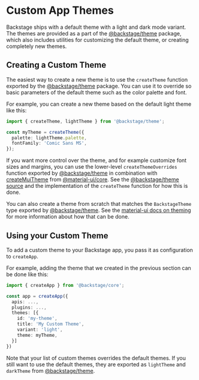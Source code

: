 # Custom App Themes

Backstage ships with a default theme with a light and dark mode variant. The themes are provided as
a part of the [@backstage/theme](https://www.npmjs.com/package/@backstage/theme) package, which also includes
utilities for customizing the default theme, or creating completely new themes.

## Creating a Custom Theme

The easiest way to create a new theme is to use the `createTheme` function exported by the [@backstage/theme](https://www.npmjs.com/package/@backstage/theme) package. You can use it to override so basic parameters of the default theme such as the color palette and font.

For example, you can create a new theme based on the default light theme like this:

```ts
import { createTheme, lightTheme } from '@backstage/theme';

const myTheme = createTheme({
  palette: lightTheme.palette,
  fontFamily: 'Comic Sans MS',
});
```

If you want more control over the theme, and for example customize font sizes and margins, you can use the lower-level `createThemeOverrides` function exported by [@backstage/theme](https://www.npmjs.com/package/@backstage/theme) in combination with [createMuiTheme](https://material-ui.com/customization/theming/#createmuitheme-options-args-theme) from [@material-ui/core](https://www.npmjs.com/package/@material-ui/core). See the [@backstage/theme source](https://github.com/spotify/backstage/tree/master/packages/theme/src) and the implementation of the `createTheme` function for how this is done.

You can also create a theme from scratch that matches the `BackstageTheme` type exported by [@backstage/theme](https://www.npmjs.com/package/@backstage/theme). See the [material-ui docs on theming](https://material-ui.com/customization/theming/) for more information about how that can be done.

## Using your Custom Theme

To add a custom theme to your Backstage app, you pass it as configuration to `createApp`.

For example, adding the theme that we created in the previous section can be done like this:

```ts
import { createApp } from '@backstage/core';

const app = createApp({
  apis: ...,
  plugins: ...,
  themes: [{
    id: 'my-theme',
    title: 'My Custom Theme',
    variant: 'light',
    theme: myTheme,
  }]
})
```

Note that your list of custom themes overrides the default themes. If you still want to use the default themes, they are exported as `lightTheme` and `darkTheme` from [@backstage/theme](https://www.npmjs.com/package/@backstage/theme).
